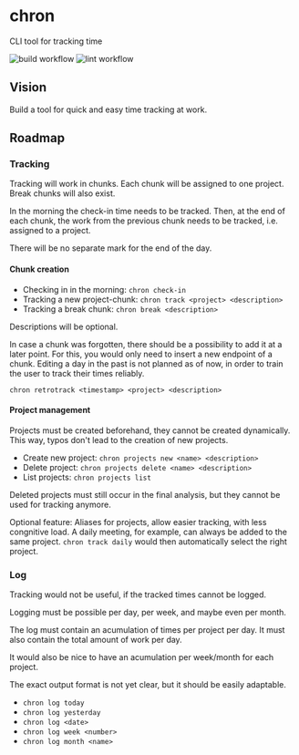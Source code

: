 # chron
CLI tool for tracking time

![build workflow](https://github.com/pscheede/chron/actions/workflows/build_test.yml/badge.svg?event=push)
![lint workflow](https://github.com/pscheede/chron/actions/workflows/lint.yml/badge.svg?event=push)

## Vision

Build a tool for quick and easy time tracking at work.

## Roadmap

### Tracking

Tracking will work in chunks.
Each chunk will be assigned to one project.
Break chunks will also exist.

In the morning the check-in time needs to be tracked.
Then, at the end of each chunk, the work from the previous chunk needs to be tracked,
i.e. assigned to a project.

There will be no separate mark for the end of the day.

#### Chunk creation

- Checking in in the morning: `chron check-in`
- Tracking a new project-chunk: `chron track <project> <description>`
- Tracking a break chunk: `chron break <description>`

Descriptions will be optional.

In case a chunk was forgotten, there should be a possibility to add it at a later point.
For this, you would only need to insert a new endpoint of a chunk.
Editing a day in the past is not planned as of now, in order to train the user to track
their times reliably.

`chron retrotrack <timestamp> <project> <description>`

#### Project management

Projects must be created beforehand, they cannot be created dynamically.
This way, typos don't lead to the creation of new projects.

- Create new project: `chron projects new <name> <description>`
- Delete project: `chron projects delete <name> <description>`
- List projects: `chron projects list`

Deleted projects must still occur in the final analysis, but they cannot be used
for tracking anymore.

Optional feature: Aliases for projects, allow easier tracking, with less congnitive load.
A daily meeting, for example, can always be added to the same project.
`chron track daily` would then automatically select the right project.

### Log

Tracking would not be useful, if the tracked times cannot be logged.

Logging must be possible per day, per week, and maybe even per month.

The log must contain an acumulation of times per project per day.
It must also contain the total amount of work per day.

It would also be nice to have an acumulation per week/month for each project.

The exact output format is not yet clear, but it should be easily adaptable.

- `chron log today`
- `chron log yesterday`
- `chron log <date>`
- `chron log week <number>`
- `chron log month <name>`

